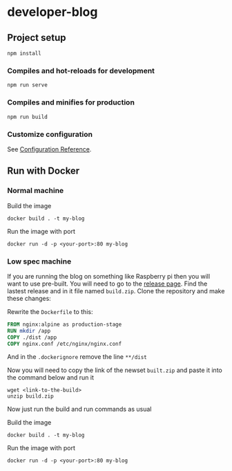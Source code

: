 # developer-blog

## Project setup
```
npm install
```

### Compiles and hot-reloads for development
```
npm run serve
```

### Compiles and minifies for production
```
npm run build
```

### Customize configuration
See [Configuration Reference](https://cli.vuejs.org/config/).

## Run with Docker

### Normal machine
Build the image
```
docker build . -t my-blog
```

Run the image with port
```
docker run -d -p <your-port>:80 my-blog
```

### Low spec machine
If you are running the blog on something like Raspberry pi then you will want to use pre-built. You will need to go to the [release page](https://github.com/Bialu-Software/developer-blog/releases). Find the lastest release and in it file named `build.zip`. Clone the repository and make these changes:

Rewrite the `Dockerfile` to this:
```Dockerfile
FROM nginx:alpine as production-stage
RUN mkdir /app
COPY ./dist /app
COPY nginx.conf /etc/nginx/nginx.conf
```

And in the `.dockerignore` remove the line `**/dist`

Now you will need to copy the link of the newset `built.zip` and paste it into the command below and run it
```
wget <link-to-the-build>
unzip build.zip
```

Now just run the build and run commands as usual

Build the image
```
docker build . -t my-blog
```

Run the image with port
```
docker run -d -p <your-port>:80 my-blog
```
